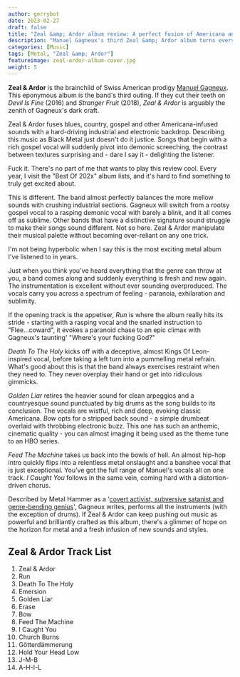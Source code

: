 ```yaml
---
author: gerrybot
date: 2023-02-27
draft: false
title: "Zeal &amp; Ardor album review: A perfect fusion of Americana and Black Metal"
description: "Manuel Gagneux's third Zeal &amp; Ardor album turns everything you knew about metal on its head."
categories: [Music]
tags: [Metal, "Zeal &amp; Ardor"]
featureimage: zeal-ardor-album-cover.jpg
weight: 5
---
```


**Zeal & Ardor** is the brainchild of Swiss American prodigy [Manuel Gagneux](https://www.zealandardor.com/). This eponymous album is the band's third outing. If they cut their teeth on *Devil Is Fine* (2016) and *Stranger Fruit* (2018), *Zeal & Ardor* is arguably the zenith of Gagneux's dark craft.

Zeal & Ardor fuses blues, country, gospel and other Americana-infused sounds with a hard-driving industrial and electronic backdrop. Describing this music as Black Metal just doesn't do it justice. Songs that begin with a rich gospel vocal will suddenly pivot into demonic screeching, the contrast between textures surprising and - dare I say it - delighting the listener.

Fuck it. There's no part of me that wants to play this review cool. Every year, I visit the "Best Of 202x" album lists, and it's hard to find something to truly get excited about. 

This is different. The band almost perfectly balances the more mellow sounds with crushing industrial sections. Gagneux will switch from a rootsy gospel vocal to a rasping demonic vocal with barely a blink, and it all comes off as sublime.  Other bands that have a distinctive signature sound struggle to make their songs sound different. Not so here. Zeal & Ardor manipulate their musical palette without becoming over-reliant on any one trick. 

I'm not being hyperbolic when I say this is the most exciting metal album I've listened to in years. 

Just when you think you've heard everything that the genre can throw at you, a band comes along and suddenly everything is fresh and new again. The instrumentation is excellent without ever sounding overproduced. The vocals carry you across a spectrum of feeling - paranoia, exhilaration and sublimity.

If the opening track is the appetiser, *Run* is where the album really hits its stride - starting with a rasping vocal and the snarled instruction to "Flee...coward", it evokes a paranoid chase to an epic climax with Gagneux's taunting' "Where's your fucking God?" 

*Death To The Holy* kicks off with a deceptive, almost Kings Of Leon-inspired vocal, before taking a left turn into a pummelling metal refrain. What's good about this is that the band always exercises restraint when they need to. They never overplay their hand or get into ridiculous gimmicks.

*Golden Liar* retires the heavier sound for clean arpeggios and a countryesque sound punctuated by big drums as the song builds to its conclusion. The vocals are wistful, rich and deep, evoking classic Americana. *Bow* opts for a stripped back sound - a simple drumbeat overlaid with throbbing electronic buzz. This one has such an anthemic, cinematic quality - you can almost imaging it being used as the theme tune to an HBO series.

*Feed The Machine* takes us back into the bowls of hell. An almost hip-hop intro quickly flips into a relentless metal onslaught and a banshee vocal that is just exceptional. You've got the full range of Manuel's vocals all on one track. *I Caught You* follows in the same vein, coming hard with a distortion-driven chorus. 

Described by Metal Hammer as a '[covert activist, subversive satanist and genre-bending genius](https://www.loudersound.com/features/inside-the-mind-of-zeal-and-ardors-subversive-mastermind-manuel-gagneux)', Gagneux writes, performs all the instruments (with the exception of drums). If Zeal & Ardor can keep pushing out music as powerful and brilliantly crafted as this album, there's a glimmer of hope on the horizon for metal and a fresh infusion of new sounds and styles.

## Zeal & Ardor Track List

1. Zeal & Ardor
2. Run
3. Death To The Holy
4. Emersion
5. Golden Liar
6. Erase
7. Bow
8. Feed The Machine
9. I Caught You
10. Church Burns
11. Götterdämmerung
12. Hold Your Head Low
13. J-M-B
14. A-H-I-L